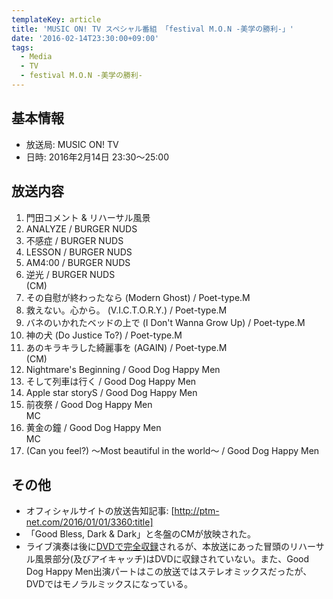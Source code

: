 ```yaml
---
templateKey: article
title: 'MUSIC ON! TV スペシャル番組 「festival M.O.N -美学の勝利-」'
date: '2016-02-14T23:30:00+09:00'
tags:
  - Media
  - TV
  - festival M.O.N -美学の勝利-
---
```

## 基本情報

* 放送局: MUSIC ON! TV
* 日時: 2016年2月14日 23:30～25:00

## 放送内容

1. 門田コメント & リハーサル風景
1. ANALYZE / BURGER NUDS
1. 不感症 / BURGER NUDS
1. LESSON / BURGER NUDS
1. AM4:00 / BURGER NUDS
1. 逆光 / BURGER NUDS<br>
   (CM)
1. その自慰が終わったなら (Modern Ghost) / Poet-type.M
1. 救えない。心から。 (V.I.C.T.O.R.Y.) / Poet-type.M
1. バネのいかれたベッドの上で (I Don't Wanna Grow Up) / Poet-type.M
1. 神の犬 (Do Justice To?) / Poet-type.M
1. あのキラキラした綺麗事を (AGAIN) / Poet-type.M<br>
   (CM)
1. Nightmare's Beginning / Good Dog Happy Men
1. そして列車は行く / Good Dog Happy Men
1. Apple star storyS / Good Dog Happy Men
1. 前夜祭 / Good Dog Happy Men<br>
   MC
1. 黄金の鐘 / Good Dog Happy Men<br>
   MC
1. (Can you feel?) ～Most beautiful in the world～ / Good Dog Happy Men

## その他

* オフィシャルサイトの放送告知記事: [http://ptm-net.com/2016/01/01/3360:title]
* 「Good Bless, Dark & Dark」と冬盤のCMが放映された。
* ライブ演奏は後に[DVDで完全収録](http://monden-info.hatenablog.com/entry/2016/04/17/000001)されるが、本放送にあった冒頭のリハーサル風景部分(及びアイキャッチ)はDVDに収録されていない。また、Good Dog Happy Men出演パートはこの放送ではステレオミックスだったが、DVDではモノラルミックスになっている。

